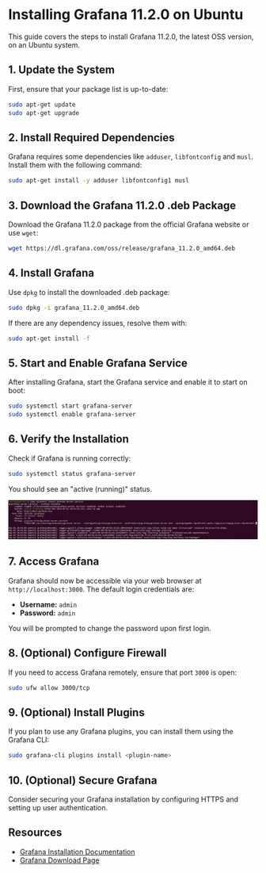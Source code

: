 
# Installing Grafana 11.2.0 on Ubuntu

This guide covers the steps to install Grafana 11.2.0, the latest OSS version, on an Ubuntu system.

## 1. Update the System

First, ensure that your package list is up-to-date:

```bash
sudo apt-get update
sudo apt-get upgrade
```

## 2. Install Required Dependencies

Grafana requires some dependencies like `adduser`,  `libfontconfig` and `musl`. Install them with the following command:

```bash
sudo apt-get install -y adduser libfontconfig1 musl
```

## 3. Download the Grafana 11.2.0 .deb Package

Download the Grafana 11.2.0 package from the official Grafana website or use `wget`:

```bash
wget https://dl.grafana.com/oss/release/grafana_11.2.0_amd64.deb
```

## 4. Install Grafana

Use `dpkg` to install the downloaded .deb package:

```bash
sudo dpkg -i grafana_11.2.0_amd64.deb
```

If there are any dependency issues, resolve them with:

```bash
sudo apt-get install -f
```

## 5. Start and Enable Grafana Service

After installing Grafana, start the Grafana service and enable it to start on boot:

```bash
sudo systemctl start grafana-server
sudo systemctl enable grafana-server
```

## 6. Verify the Installation

Check if Grafana is running correctly:

```bash
sudo systemctl status grafana-server
```

You should see an "active (running)" status.

<img src= "https://github.com/cyberanchala/Installations/blob/main/grafana-active-status.png">

## 7. Access Grafana

Grafana should now be accessible via your web browser at `http://localhost:3000`. The default login credentials are:

- **Username:** `admin`
- **Password:** `admin`

You will be prompted to change the password upon first login.

## 8. (Optional) Configure Firewall

If you need to access Grafana remotely, ensure that port `3000` is open:

```bash
sudo ufw allow 3000/tcp
```

## 9. (Optional) Install Plugins

If you plan to use any Grafana plugins, you can install them using the Grafana CLI:

```bash
sudo grafana-cli plugins install <plugin-name>
```

## 10. (Optional) Secure Grafana

Consider securing your Grafana installation by configuring HTTPS and setting up user authentication.

## Resources

- [Grafana Installation Documentation](https://grafana.com/docs/grafana/latest/setup-grafana/installation/debian/)
- [Grafana Download Page](https://grafana.com/grafana/download)

